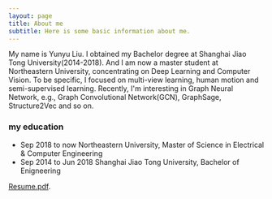 ```yaml
---
layout: page
title: About me
subtitle: Here is some basic information about me.
---
```


My name is Yunyu Liu. I obtained my Bachelor degree at Shanghai Jiao Tong University(2014-2018). And I am now a master student at Northeastern University, concentrating on Deep Learning and Computer Vision. To be specific, I focused on multi-view learning, human motion and semi-supervised learning. Recently, I'm interesting in Graph Neural Network, e.g., Graph Convolutional Network(GCN), GraphSage, Structure2Vec and so on.

### my education

- Sep 2018 to now         Northeastern University, Master of Science in Electrical & Computer Engineering
- Sep 2014 to Jun 2018    Shanghai Jiao Tong University, Bachelor of Enigneering

[Resume.pdf](http://wenwen0319.github.io/Resume.pdf).
